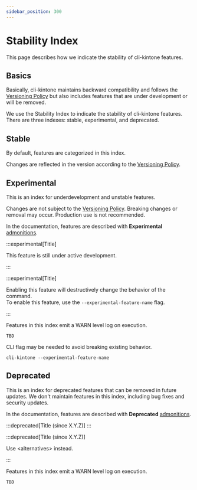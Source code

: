 ```yaml
---
sidebar_position: 300
---
```


# Stability Index

This page describes how we indicate the stability of cli-kintone features.

## Basics

Basically, cli-kintone maintains backward compatibility and follows the [Versioning Policy](./versioning) but also includes features that are under development or will be removed.

We use the Stability Index to indicate the stability of cli-kintone features.
There are three indexes: stable, experimental, and deprecated.

## Stable

By default, features are categorized in this index.

Changes are reflected in the version according to the [Versioning Policy](./versioning).

## Experimental

This is an index for underdevelopment and unstable features.

Changes are not subject to the [Versioning Policy](./versioning). Breaking changes or removal may occur.
Production use is not recommended.

In the documentation, features are described with **Experimental** [admonitions](https://docusaurus.io/docs/markdown-features/admonitions).

:::experimental[Title]

This feature is still under active development.

:::

:::experimental[Title]

Enabling this feature will destructively change the behavior of the command.  
To enable this feature, use the `--experimental-feature-name` flag.

:::

Features in this index emit a WARN level log on execution.

```shell
TBD
```

CLI flag may be needed to avoid breaking existing behavior.

```shell
cli-kintone --experimental-feature-name
```

## Deprecated

This is an index for deprecated features that can be removed in future updates.
We don't maintain features in this index, including bug fixes and security updates.

In the documentation, features are described with **Deprecated** [admonitions](https://docusaurus.io/docs/markdown-features/admonitions).

:::deprecated[Title (since X.Y.Z)]
:::

:::deprecated[Title (since X.Y.Z)]

Use \<alternatives> instead.

:::

Features in this index emit a WARN level log on execution.

```shell
TBD
```
